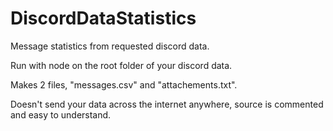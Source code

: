 # DiscordDataStatistics
Message statistics from requested discord data.

Run with node on the root folder of your discord data.

Makes 2 files, "messages.csv" and "attachements.txt".

Doesn't send your data across the internet anywhere, source is commented and easy to understand.
